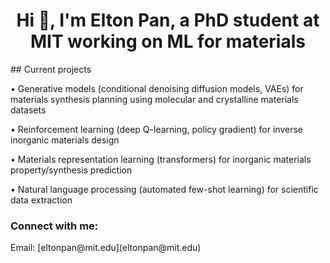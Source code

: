 <h1 align="center">Hi 👋, I'm Elton Pan, a PhD student at MIT working on ML for materials</h1>
## Current projects

• Generative models (conditional denoising diffusion models, VAEs) for materials synthesis planning using molecular and crystalline materials datasets 
  
• Reinforcement learning (deep Q-learning, policy gradient) for inverse inorganic materials design 

• Materials representation learning (transformers) for inorganic materials property/synthesis prediction
  
• Natural language processing (automated few-shot learning) for scientific data extraction</h3>

<h3 align="left">Connect with me:</h3>
Email: [eltonpan@mit.edu](eltonpan@mit.edu)
